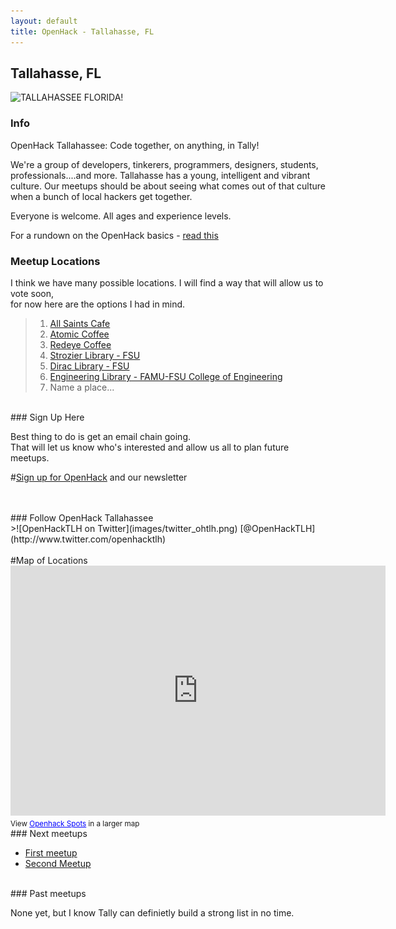 ```yaml
---
layout: default
title: OpenHack - Tallahasse, FL
---
```


## Tallahasse, FL

![TALLAHASSEE FLORIDA!](http://www.talgov.com/Uploads/Public/sldr_pln_wayfinding.png)

### Info
OpenHack Tallahassee: Code together, on anything, in Tally!

We're a group of developers, tinkerers, programmers, designers, students, professionals....and more. Tallahasse has a young, intelligent and vibrant culture.
Our meetups should be about seeing what comes out of that culture when a bunch of local hackers get together.

Everyone is welcome. All ages and experience levels.


For a rundown on the OpenHack basics - [read this](/#the_basics)

### Meetup Locations
I think we have many possible locations. I will find a  way that will allow us to vote soon, <br />for now here are the options I had in mind.
>
>1. [All Saints Cafe](http://www.allsaintscafe.com/)
>2. [Atomic Coffee]()
>3. [Redeye Coffee]()
>4. [Strozier Library - FSU]()
>5. [Dirac Library - FSU]()
>6. [Engineering Library - FAMU-FSU College of Engineering](http://www.eng.fsu.edu/library/)
>7. Name a place...

<br />
### Sign Up Here

Best thing to do is get an email chain going. <br />That will let us know who's interested and allow us all to plan future meetups. <br />

#[Sign up for OpenHack](http://cuttlesoft.us2.list-manage1.com/subscribe?u=0a9c4e6d98c40fc427b9fcf80&id=9edcb2c6c8) and our newsletter

     
<br />
<br />
### Follow OpenHack Tallahassee

<br />
>![OpenHackTLH on Twitter](images/twitter_ohtlh.png)   [@OpenHackTLH](http://www.twitter.com/openhacktlh)


<br />
<br />
#Map of Locations

<iframe width="600" height="400" frameborder="0" scrolling="no" marginheight="0" marginwidth="0" src="https://maps.google.com/maps/ms?msa=0&amp;msid=214472835361693166202.0004d9526fb390263a907&amp;ie=UTF8&amp;t=m&amp;ll=30.442902,-84.290371&amp;spn=0.059198,0.102825&amp;z=13&amp;output=embed"></iframe><br /><small>View <a href="https://maps.google.com/maps/ms?msa=0&amp;msid=214472835361693166202.0004d9526fb390263a907&amp;ie=UTF8&amp;t=m&amp;ll=30.442902,-84.290371&amp;spn=0.059198,0.102825&amp;z=13&amp;source=embed" style="color:#0000FF;text-align:left">Openhack Spots</a> in a larger map</small>


<br />
### Next meetups

* [First meetup](http://)
* [Second Meetup](http://)

<br />
### Past meetups

None yet, but I know Tally can definietly build a strong list in no time.
